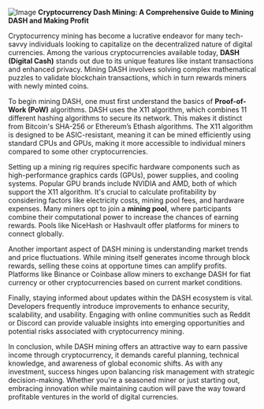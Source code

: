 
![Image](https://github.com/user-attachments/assets/31692037-0104-4703-abd1-696b6a7dd41b)
**Cryptocurrency Dash Mining: A Comprehensive Guide to Mining DASH and Making Profit**

Cryptocurrency mining has become a lucrative endeavor for many tech-savvy individuals looking to capitalize on the decentralized nature of digital currencies. Among the various cryptocurrencies available today, **DASH (Digital Cash)** stands out due to its unique features like instant transactions and enhanced privacy. Mining DASH involves solving complex mathematical puzzles to validate blockchain transactions, which in turn rewards miners with newly minted coins.

To begin mining DASH, one must first understand the basics of **Proof-of-Work (PoW)** algorithms. DASH uses the X11 algorithm, which combines 11 different hashing algorithms to secure its network. This makes it distinct from Bitcoin's SHA-256 or Ethereum’s Ethash algorithms. The X11 algorithm is designed to be ASIC-resistant, meaning it can be mined efficiently using standard CPUs and GPUs, making it more accessible to individual miners compared to some other cryptocurrencies.

Setting up a mining rig requires specific hardware components such as high-performance graphics cards (GPUs), power supplies, and cooling systems. Popular GPU brands include NVIDIA and AMD, both of which support the X11 algorithm. It's crucial to calculate profitability by considering factors like electricity costs, mining pool fees, and hardware expenses. Many miners opt to join a **mining pool**, where participants combine their computational power to increase the chances of earning rewards. Pools like NiceHash or Hashvault offer platforms for miners to connect globally.

Another important aspect of DASH mining is understanding market trends and price fluctuations. While mining itself generates income through block rewards, selling these coins at opportune times can amplify profits. Platforms like Binance or Coinbase allow miners to exchange DASH for fiat currency or other cryptocurrencies based on current market conditions.

Finally, staying informed about updates within the DASH ecosystem is vital. Developers frequently introduce improvements to enhance security, scalability, and usability. Engaging with online communities such as Reddit or Discord can provide valuable insights into emerging opportunities and potential risks associated with cryptocurrency mining.

In conclusion, while DASH mining offers an attractive way to earn passive income through cryptocurrency, it demands careful planning, technical knowledge, and awareness of global economic shifts. As with any investment, success hinges upon balancing risk management with strategic decision-making. Whether you're a seasoned miner or just starting out, embracing innovation while maintaining caution will pave the way toward profitable ventures in the world of digital currencies.